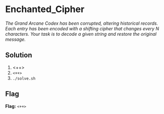# Enchanted_Cipher
*The Grand Arcane Codex has been corrupted, altering historical records. Each entry has been encoded with a shifting cipher that changes every N characters. Your task is to decode a given string and restore the original message.*

## Solution
1. <++>
2. `<++>`
3. `./solve.sh`


## Flag
**Flag:** `<++>`
